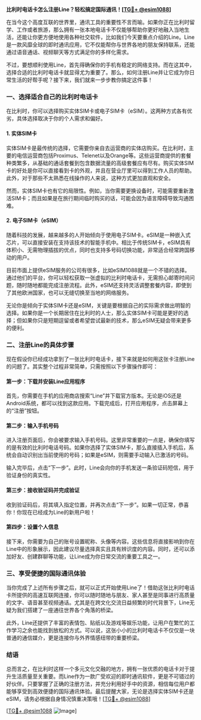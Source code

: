 **比利时电话卡怎么注册Line？轻松搞定国际通讯！[[TG💪+ @esim1088](https://t.me/s/esim1088)]**

在当今这个高度互联的世界里，通讯工具的重要性不言而喻。如果你正在比利时留学、工作或者旅游，那么拥有一张本地电话卡不仅能够帮助你更好地融入当地生活，还能让你更方便地使用各种社交软件，比如我们今天要重点介绍的Line。Line是一款风靡全球的即时通讯应用，它不仅能帮你与世界各地的朋友保持联系，还能通过语音通话、视频聊天等方式满足你的多样化需求。

不过，要想顺利使用Line，首先得确保你的手机有稳定的网络支持。而在这其中，选择合适的比利时电话卡就显得尤为重要了。那么，如何注册Line并让它成为你日常生活的好帮手呢？接下来，我们就来一步步教你搞定这件事！

### **一、选择适合自己的比利时电话卡**

在比利时，你可以选择购买实体SIM卡或电子SIM卡（eSIM）。这两种方式各有优劣，具体选择取决于你的个人需求和偏好。

#### **1. 实体SIM卡**
实体SIM卡是最传统的选择，它需要你亲自去运营商的实体店购买。在比利时，主要的电信运营商包括Proximus、Telenet以及Orange等。这些运营商提供的套餐种类繁多，从基础的通话套餐到包含数据流量的高级套餐应有尽有。购买实体SIM卡的好处是你可以直接看到卡的外观，并且在营业厅里可以得到工作人员的帮助。此外，对于那些不太熟悉在线操作的人来说，这种方式更加直观和安全。

然而，实体SIM卡也有它的局限性。例如，当你需要更换设备时，可能需要重新激活SIM卡；而且如果是在旅行期间临时购买的话，可能会因为语言障碍导致沟通困难。

#### **2. 电子SIM卡（eSIM）**
随着科技的发展，越来越多的人开始倾向于使用电子SIM卡。eSIM是一种嵌入式芯片，可以直接安装在支持该技术的智能手机中。相比于传统SIM卡，eSIM具有体积小、无需物理插拔的优点，同时也支持多号码切换功能，非常适合经常跨国移动的用户。

目前市面上提供eSIM服务的公司有很多，比如eSIM1088就是一个不错的选择。通过他们的平台，你可以轻松获取一张虚拟的比利时电话卡，无需担心邮寄时间问题，随时随地都能完成注册流程。此外，eSIM还支持灵活调整套餐内容，即使到了其他欧洲国家，也可以无缝切换至当地的网络服务。

无论你是倾向于实体SIM卡还是eSIM，关键是要根据自己的实际需求做出明智的选择。如果你是一个长期居住在比利时的人士，那么实体SIM卡可能是更好的选择；但如果你只是短期逗留或者希望尝试最新的技术，那么eSIM无疑会带来更多的便利。

### **二、注册Line的具体步骤**

现在假设你已经成功拿到了一张比利时电话卡，接下来就是如何用这张卡注册Line的问题了。其实整个过程非常简单，只需按照以下步骤操作即可：

#### **第一步：下载并安装Line应用程序**
首先，你需要在手机的应用商店搜索“Line”并下载官方版本。无论是iOS还是Android系统，都可以找到这款应用。下载完成后，打开应用程序，点击屏幕上的“注册”按钮。

#### **第二步：输入手机号码**
进入注册页面后，你会被要求输入手机号码。这里非常重要的一点是，确保你填写的是有效的比利时电话号码。如果你选择了实体SIM卡，那么直接插入手机后，系统会自动识别出当前使用的号码；如果是eSIM，则需要手动输入已激活的号码。

输入完毕后，点击“下一步”。此时，Line会向你的手机发送一条验证码短信，用于验证身份的真实性。

#### **第三步：接收验证码并完成验证**
收到验证码后，将其填入指定位置，并再次点击“下一步”。如果一切正常，恭喜你！你现在已经成为Line的新用户啦！

#### **第四步：设置个人信息**
接下来，你需要为自己的账号设置昵称、头像等内容。这些信息将直接影响到你在Line中的形象展示，因此建议尽量选择真实且具有辨识度的内容。同时，还可以添加好友、创建群聊等功能，让Line成为你日常交流的重要工具之一。

### **三、享受便捷的国际通讯体验**

当你完成了上述所有步骤之后，就可以正式开始使用Line了！借助这张比利时电话卡所提供的高速互联网连接，你可以随时随地与朋友、家人甚至是同事进行高质量的文字、语音甚至视频通话。尤其是在跨文化交流日益频繁的时代背景下，Line无疑为我们搭建了一座通往世界各个角落的桥梁。

此外，Line还提供了丰富的表情包、贴纸以及游戏等娱乐功能，让用户在繁忙的工作学习之余也能找到放松的方式。可以说，这张小小的比利时电话卡不仅仅是一块普通的通信媒介，更是连接你与外界情感纽带的重要桥梁。

### **结语**

总而言之，在比利时这样一个多元文化交融的地方，拥有一张优质的电话卡对于提升生活质量至关重要。而Line作为一款广受欢迎的即时通讯软件，更是不可错过的好伙伴。只要掌握了正确的注册方法，并充分利用好手中的资源，相信每位用户都能够享受到高效便捷的国际通讯体验。最后提醒大家，无论是选择实体SIM卡还是eSIM，请务必根据自身情况慎重决策哦！[[TG💪+ @esim1088](https://t.me/s/esim1088)] 

[[TG💪+ @esim1088](https://t.me/s/esim1088) ![Image](https://i.postimg.cc/4NQfJmqS/Snipaste-2025-05-13-00-14-12.png)]